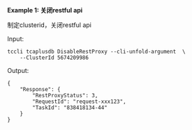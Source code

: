 **Example 1: 关闭restful api**

制定clusterid，关闭restful api

Input: 

```
tccli tcaplusdb DisableRestProxy --cli-unfold-argument  \
    --ClusterId 5674209986
```

Output: 
```
{
    "Response": {
        "RestProxyStatus": 3,
        "RequestId": "request-xxx123",
        "TaskId": "838418134-44"
    }
}
```

